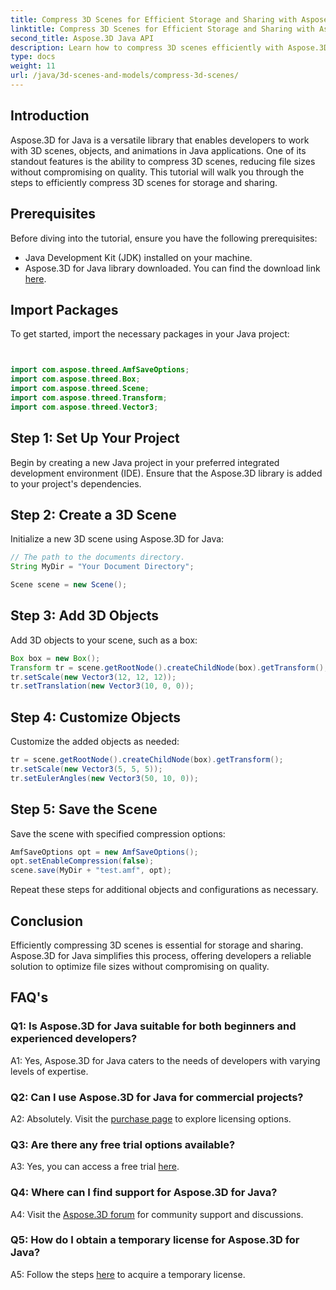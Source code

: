 ```yaml
---
title: Compress 3D Scenes for Efficient Storage and Sharing with Aspose.3D for Java
linktitle: Compress 3D Scenes for Efficient Storage and Sharing with Aspose.3D for Java
second_title: Aspose.3D Java API
description: Learn how to compress 3D scenes efficiently with Aspose.3D for Java. Follow our step-by-step guide for optimal storage and sharing.
type: docs
weight: 11
url: /java/3d-scenes-and-models/compress-3d-scenes/
---
```

## Introduction

Aspose.3D for Java is a versatile library that enables developers to work with 3D scenes, objects, and animations in Java applications. One of its standout features is the ability to compress 3D scenes, reducing file sizes without compromising on quality. This tutorial will walk you through the steps to efficiently compress 3D scenes for storage and sharing.

## Prerequisites

Before diving into the tutorial, ensure you have the following prerequisites:

- Java Development Kit (JDK) installed on your machine.
- Aspose.3D for Java library downloaded. You can find the download link [here](https://releases.aspose.com/3d/java/).

## Import Packages

To get started, import the necessary packages in your Java project:

```java


import com.aspose.threed.AmfSaveOptions;
import com.aspose.threed.Box;
import com.aspose.threed.Scene;
import com.aspose.threed.Transform;
import com.aspose.threed.Vector3;
```

## Step 1: Set Up Your Project

Begin by creating a new Java project in your preferred integrated development environment (IDE). Ensure that the Aspose.3D library is added to your project's dependencies.

## Step 2: Create a 3D Scene

Initialize a new 3D scene using Aspose.3D for Java:

```java
// The path to the documents directory.
String MyDir = "Your Document Directory";

Scene scene = new Scene();
```

## Step 3: Add 3D Objects

Add 3D objects to your scene, such as a box:

```java
Box box = new Box();
Transform tr = scene.getRootNode().createChildNode(box).getTransform();
tr.setScale(new Vector3(12, 12, 12));
tr.setTranslation(new Vector3(10, 0, 0));
```

## Step 4: Customize Objects

Customize the added objects as needed:

```java
tr = scene.getRootNode().createChildNode(box).getTransform();
tr.setScale(new Vector3(5, 5, 5));
tr.setEulerAngles(new Vector3(50, 10, 0));
```

## Step 5: Save the Scene

Save the scene with specified compression options:

```java
AmfSaveOptions opt = new AmfSaveOptions();
opt.setEnableCompression(false);
scene.save(MyDir + "test.amf", opt);
```

Repeat these steps for additional objects and configurations as necessary.

## Conclusion

Efficiently compressing 3D scenes is essential for storage and sharing. Aspose.3D for Java simplifies this process, offering developers a reliable solution to optimize file sizes without compromising on quality.

## FAQ's

### Q1: Is Aspose.3D for Java suitable for both beginners and experienced developers?

A1: Yes, Aspose.3D for Java caters to the needs of developers with varying levels of expertise.

### Q2: Can I use Aspose.3D for Java for commercial projects?

A2: Absolutely. Visit the [purchase page](https://purchase.aspose.com/buy) to explore licensing options.

### Q3: Are there any free trial options available?

A3: Yes, you can access a free trial [here](https://releases.aspose.com/).

### Q4: Where can I find support for Aspose.3D for Java?

A4: Visit the [Aspose.3D forum](https://forum.aspose.com/c/3d/18) for community support and discussions.

### Q5: How do I obtain a temporary license for Aspose.3D for Java?

A5: Follow the steps [here](https://purchase.aspose.com/temporary-license/) to acquire a temporary license.


